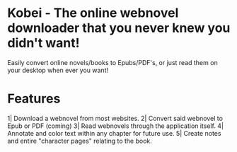 # Kobei - The online webnovel downloader that you never knew you didn't want!

Easily convert online novels/books to Epubs/PDF's, or just read them on your desktop when ever you want!

# Features

1| Download a webnovel from most websites.
2| Convert said webnovel to Epub or PDF (coming)
3| Read webnovels through the application itself.
4| Annotate and color text within any chapter for future use.
5| Create notes and entire "character pages" relating to the book.

